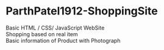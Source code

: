 # ParthPatel1912-ShoppingSite
Basic HTML / CSS/ JavaScript WebSite <br/>
Shopping based on real item <br/>
Basic information of Product with Photograph <br/>
